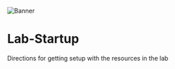 ![Banner](https://github.com/ialab-yale/Lab-Startup/blob/main/images/ialab_banner.png)

# Lab-Startup
Directions for getting setup with the resources in the lab
